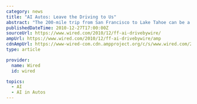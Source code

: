 ```yaml
---
category: news
title: "AI Autos: Leave the Driving to Us"
abstract: "The 200-mile trip from San Francisco to Lake Tahoe can be a frustrating slog in the wintertime traffic on Interstate 80. Speeds in the fast lane swing from 90 to 30 for no discernible reason. Slow, fast, faster, slow. Hit rush hour in Sacramento—or ..."
publishedDateTime: 2010-12-27T17:00:00Z
sourceUrl: https://www.wired.com/2010/12/ff-ai-drivebywire/
ampUrl: https://www.wired.com/2010/12/ff-ai-drivebywire/amp
cdnAmpUrl: https://www-wired-com.cdn.ampproject.org/c/s/www.wired.com/2010/12/ff-ai-drivebywire/amp
type: article

provider:
  name: Wired
  id: wired

topics:
  - AI
  - AI in Autos
---
```

